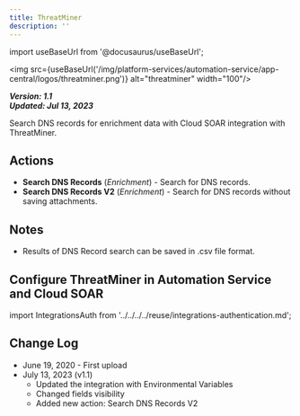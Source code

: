 ```yaml
---
title: ThreatMiner
description: ''
---
```

import useBaseUrl from '@docusaurus/useBaseUrl';

<img src={useBaseUrl('/img/platform-services/automation-service/app-central/logos/threatminer.png')} alt="threatminer" width="100"/>

***Version: 1.1  
Updated: Jul 13, 2023***

Search DNS records for enrichment data with Cloud SOAR integration with ThreatMiner.

## Actions

* **Search DNS Records** (*Enrichment*) - Search for DNS records.
* **Search DNS Records V2** (*Enrichment*) - Search for DNS records without saving attachments.

## Notes

* Results of DNS Record search can be saved in .csv file format.

## Configure ThreatMiner in Automation Service and Cloud SOAR

import IntegrationsAuth from '../../../../reuse/integrations-authentication.md';

<IntegrationsAuth/>

## Change Log

* June 19, 2020 - First upload
* July 13, 2023 (v1.1)
	+ Updated the integration with Environmental Variables
	+ Changed fields visibility
	+ Added new action: Search DNS Records V2
